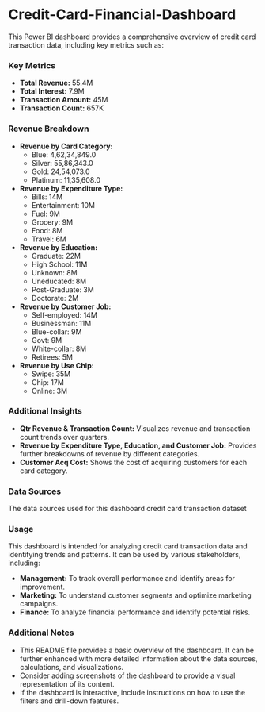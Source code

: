 # Credit-Card-Financial-Dashboard

This Power BI dashboard provides a comprehensive overview of credit card transaction data, including key metrics such as:

### Key Metrics
- **Total Revenue:** 55.4M
- **Total Interest:** 7.9M
- **Transaction Amount:** 45M
- **Transaction Count:** 657K

### Revenue Breakdown
- **Revenue by Card Category:**
  - Blue: 4,62,34,849.0
  - Silver: 55,86,343.0
  - Gold: 24,54,073.0
  - Platinum: 11,35,608.0
- **Revenue by Expenditure Type:**
  - Bills: 14M
  - Entertainment: 10M
  - Fuel: 9M
  - Grocery: 9M
  - Food: 8M
  - Travel: 6M
- **Revenue by Education:**
  - Graduate: 22M
  - High School: 11M
  - Unknown: 8M
  - Uneducated: 8M
  - Post-Graduate: 3M
  - Doctorate: 2M
- **Revenue by Customer Job:**
  - Self-employed: 14M
  - Businessman: 11M
  - Blue-collar: 9M
  - Govt: 9M
  - White-collar: 8M
  - Retirees: 5M
- **Revenue by Use Chip:**
  - Swipe: 35M
  - Chip: 17M
  - Online: 3M

### Additional Insights
- **Qtr Revenue & Transaction Count:** Visualizes revenue and transaction count trends over quarters.
- **Revenue by Expenditure Type, Education, and Customer Job:** Provides further breakdowns of revenue by different categories.
- **Customer Acq Cost:** Shows the cost of acquiring customers for each card category.

### Data Sources
The data sources used for this dashboard credit card transaction dataset

### Usage
This dashboard is intended for analyzing credit card transaction data and identifying trends and patterns. It can be used by various stakeholders, including:
- **Management:** To track overall performance and identify areas for improvement.
- **Marketing:** To understand customer segments and optimize marketing campaigns.
- **Finance:** To analyze financial performance and identify potential risks.

### Additional Notes
- This README file provides a basic overview of the dashboard. It can be further enhanced with more detailed information about the data sources, calculations, and visualizations.
- Consider adding screenshots of the dashboard to provide a visual representation of its content.
- If the dashboard is interactive, include instructions on how to use the filters and drill-down features.
